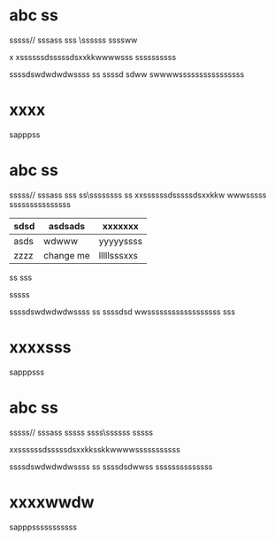 # abc ss

sssss// sssass sss \ssssss ssssww

x xssssssdsssssdsxxkkwwwwsss ssssssssss

ssssdswdwdwdwssss ss ssssd sdww swwwwssssssssssssssss

# xxxx

sapppss

# abc ss

sssss// sssass sss ss\ssssssss
ss
xxssssssdsssssdsxxkkw wwwsssss sssssssssssssss

| sdsd | asdsads   | xxxxxxx     |
| ---- | --------- | ----------- |
| asds | wdwww     | yyyyyssss   |
| zzzz | change me | lllllsssxxs |

ss
sss

sssss

ssssdswdwdwdwssss ss ssssdsd wwssssssssssssssssss sss

# xxxxsss

sapppsss

# abc ss

sssss// sssass sssss ssss\ssssss sssss

xxssssssdsssssdsxxkksskkwwwwsssssssssss

ssssdswdwdwdwssss ss ssssdsdwwss ssssssssssssss

# xxxxwwdw

sapppsssssssssss
